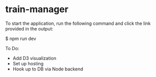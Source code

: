 # train-manager

To start the application, run the following command and click the link provided in the output:
 
$ npm run dev
  
To Do:
- Add D3 visualization
- Set up hosting
- Hook up to DB via Node backend
